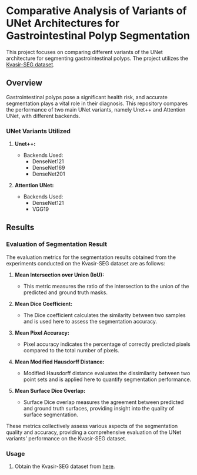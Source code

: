 # Comparative Analysis of Variants of UNet Architectures for Gastrointestinal Polyp Segmentation

This project focuses on comparing different variants of the UNet architecture for segmenting gastrointestinal polyps. The project utilizes the [Kvasir-SEG dataset](https://huggingface.co/datasets/kowndinya23/Kvasir-SEG).

## Overview

Gastrointestinal polyps pose a significant health risk, and accurate segmentation plays a vital role in their diagnosis. This repository compares the performance of two main UNet variants, namely Unet++ and Attention UNet, with different backends.

### UNet Variants Utilized

1. **Unet++:**
    - Backends Used:
        - DenseNet121
        - DenseNet169
        - DenseNet201

2. **Attention UNet:**
    - Backends Used:
        - DenseNet121
        - VGG19

## Results

### Evaluation of Segmentation Result

The evaluation metrics for the segmentation results obtained from the experiments conducted on the Kvasir-SEG dataset are as follows:

1. **Mean Intersection over Union (IoU):**
   - This metric measures the ratio of the intersection to the union of the predicted and ground truth masks.

2. **Mean Dice Coefficient:** 
   - The Dice coefficient calculates the similarity between two samples and is used here to assess the segmentation accuracy.

3. **Mean Pixel Accuracy:** 
   - Pixel accuracy indicates the percentage of correctly predicted pixels compared to the total number of pixels.

4. **Mean Modified Hausdorff Distance:** 
   - Modified Hausdorff distance evaluates the dissimilarity between two point sets and is applied here to quantify segmentation performance.

5. **Mean Surface Dice Overlap:** 
   - Surface Dice overlap measures the agreement between predicted and ground truth surfaces, providing insight into the quality of surface segmentation.

These metrics collectively assess various aspects of the segmentation quality and accuracy, providing a comprehensive evaluation of the UNet variants' performance on the Kvasir-SEG dataset.

### Usage

1. Obtain the Kvasir-SEG dataset from [here](https://huggingface.co/datasets/kowndinya23/Kvasir-SEG).



